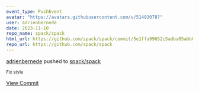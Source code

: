 ```yaml
---
event_type: PushEvent
avatar: "https://avatars.githubusercontent.com/u/51493078?"
user: adrienbernede
date: 2023-11-10
repo_name: spack/spack
html_url: https://github.com/spack/spack/commit/5e1ffa99652c5adba05abb059ed35e76faee7dea
repo_url: https://github.com/spack/spack
---
```


<a href='https://github.com/adrienbernede' target='_blank'>adrienbernede</a> pushed to <a href='https://github.com/spack/spack' target='_blank'>spack/spack</a>

<small>Fix style</small>

<a href='https://github.com/spack/spack/commit/5e1ffa99652c5adba05abb059ed35e76faee7dea' target='_blank'>View Commit</a>